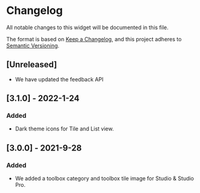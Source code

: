 # Changelog
All notable changes to this widget will be documented in this file.

The format is based on [Keep a Changelog](https://keepachangelog.com/en/1.0.0/), and this project adheres to [Semantic Versioning](https://semver.org/spec/v2.0.0.html).

## [Unreleased]
- We have updated the feedback API

## [3.1.0] - 2022-1-24

### Added
- Dark theme icons for Tile and List view.

## [3.0.0] - 2021-9-28

### Added
 - We added a toolbox category and toolbox tile image for Studio & Studio Pro.